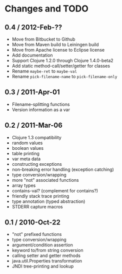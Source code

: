 # Changes and TODO

## 0.4 / 2012-Feb-??

* Move from Bitbucket to Github
* Move from Maven build to Leiningen build
* Move from Apache license to Eclipse license
* Add documentation
* Support Clojure 1.2.0 through Clojure 1.4.0-beta2
* Add static method-call/setter/getter for classes
* Rename `maybe-ret` to `maybe-val`
* Rename `pick-filename-name` to `pick-filename-only`

## 0.3 / 2011-Apr-01

* Filename-splitting functions
* Version information as a var


## 0.2 / 2011-Mar-06

* Clojure 1.3 compatibility
* random values
* boolean values
* table printing
* var meta data
* constructing exceptions
* non-breaking error handling (exception catching)
* type conversion/wrapping
* more "not" associated functions
* array types
* contains-val? (complement for contains?)
* friendly stack trace printing
* type annotation (typed abstraction)
* STDERR capture macros


## 0.1 / 2010-Oct-22

* "not" prefixed functions
* type conversion/wrapping
* argument/condition assertion
* keyword to/from string conversion
* calling setter and getter methods
* java.util.Properties transformation
* JNDI tree-printing and lookup
